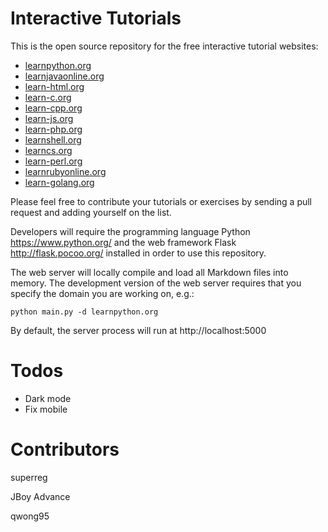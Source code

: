 Interactive Tutorials
=====================

This is the open source repository for the free interactive tutorial websites:

* [learnpython.org](https://www.learnpython.org)
* [learnjavaonline.org](https://www.learnjavaonline.org)
* [learn-html.org](https://www.learn-html.org)
* [learn-c.org](https://www.learn-c.org)
* [learn-cpp.org](https://www.learn-cpp.org)
* [learn-js.org](https://www.learn-js.org)
* [learn-php.org](https://www.learn-php.org)
* [learnshell.org](https://www.learnshell.org)
* [learncs.org](https://www.learncs.org)
* [learn-perl.org](https://www.learn-perl.org)
* [learnrubyonline.org](https://www.learnrubyonline.org)
* [learn-golang.org](https://www.learn-golang.org)

Please feel free to contribute your tutorials or exercises by sending a pull request and adding yourself on the list.

Developers will require the programming language Python https://www.python.org/ and the web framework Flask http://flask.pocoo.org/ installed in order to use this repository.

The web server will locally compile and load all Markdown files into memory. The development version of the web server
requires that you specify the domain you are working on, e.g.:

    python main.py -d learnpython.org

By default, the server process will run at http://localhost:5000

Todos
=====

* Dark mode
* Fix mobile


Contributors
============
superreg

JBoy Advance

qwong95
